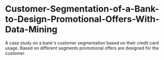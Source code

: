 # Customer-Segmentation-of-a-Bank-to-Design-Promotional-Offers-With-Data-Mining
A case study on a bank's customer segmentation based on their credit card usage. Based on different segments promotional offers are designed for the customer. 
